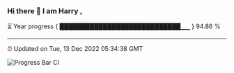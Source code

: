 ### Hi there 👋 I am Harry , 

⏳ Year progress { ████████████████████████████▁▁ } 94.86 %

---

⏰ Updated on Tue, 13 Dec 2022 05:34:38 GMT

![Progress Bar CI](https://github.com/duykhang68/duykhang68/workflows/Progress%20Bar%20CI/badge.svg)

